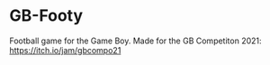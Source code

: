 # GB-Footy
Football game for the Game Boy. Made for the GB Competiton 2021: https://itch.io/jam/gbcompo21
